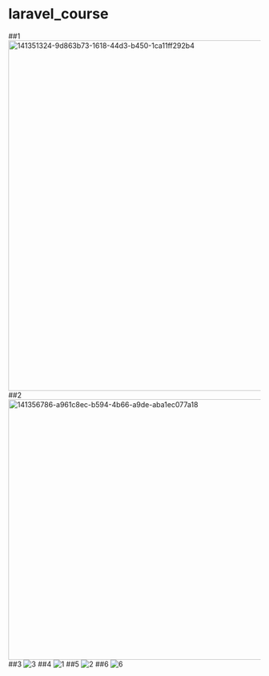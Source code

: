 # laravel_course
##1
<img width="701" alt="141351324-9d863b73-1618-44d3-b450-1ca11ff292b4" src="https://user-images.githubusercontent.com/80622132/144993090-629ee12d-cbd4-4107-9a9d-836a1c1f05d8.png">
##2
<img width="521" alt="141356786-a961c8ec-b594-4b66-a9de-aba1ec077a18" src="https://user-images.githubusercontent.com/80622132/144993191-3a4bd4e8-feed-4c23-967a-4252da8d1bc9.png">
##3
![3](https://user-images.githubusercontent.com/80622132/144993249-bba45719-0f83-4d89-8e37-8c8e95258f3a.JPG)
##4
![1](https://user-images.githubusercontent.com/80622132/144993335-5bc91580-45ab-47e6-99dd-11f24cdaa681.JPG)
##5
![2](https://user-images.githubusercontent.com/80622132/144993399-fa981d42-1512-4109-9c0c-3dfd537d3bf6.JPG)
##6
![6](https://user-images.githubusercontent.com/80622132/144993534-2106aa62-6dc1-4c41-8fc4-6e53f2c6a5db.JPG)
